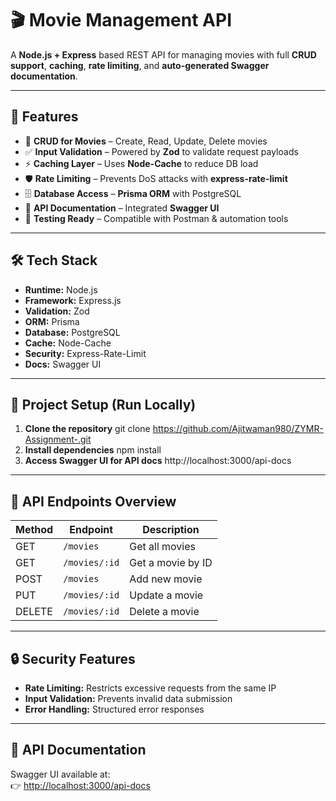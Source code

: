 # 🎬 Movie Management API

A **Node.js + Express** based REST API for managing movies with full **CRUD support**, **caching**, **rate limiting**, and **auto-generated Swagger documentation**.

---

## 🚀 Features

- 📌 **CRUD for Movies** – Create, Read, Update, Delete movies  
- ✅ **Input Validation** – Powered by **Zod** to validate request payloads  
- ⚡ **Caching Layer** – Uses **Node-Cache** to reduce DB load  
- 🛡️ **Rate Limiting** – Prevents DoS attacks with **express-rate-limit**  
- 🗄️ **Database Access** – **Prisma ORM** with PostgreSQL  
- 📖 **API Documentation** – Integrated **Swagger UI**  
- 🧪 **Testing Ready** – Compatible with Postman & automation tools  

---

## 🛠️ Tech Stack

- **Runtime:** Node.js  
- **Framework:** Express.js  
- **Validation:** Zod  
- **ORM:** Prisma  
- **Database:** PostgreSQL  
- **Cache:** Node-Cache  
- **Security:** Express-Rate-Limit  
- **Docs:** Swagger UI  

---

## 📂 Project Setup (Run Locally)

1. **Clone the repository**
git clone https://github.com/Ajitwaman980/ZYMR-Assignment-.git
2. **Install dependencies**
npm install
3. **Access Swagger UI for API docs**
   http://localhost:3000/api-docs


---

## 📜 API Endpoints Overview

| Method | Endpoint       | Description       |
|--------|----------------|-------------------|
| GET    | `/movies`      | Get all movies    |
| GET    | `/movies/:id`  | Get a movie by ID |
| POST   | `/movies`      | Add new movie     |
| PUT    | `/movies/:id`  | Update a movie    |
| DELETE | `/movies/:id`  | Delete a movie    |

---

## 🔒 Security Features

- **Rate Limiting:** Restricts excessive requests from the same IP  
- **Input Validation:** Prevents invalid data submission  
- **Error Handling:** Structured error responses  

---

## 📖 API Documentation

Swagger UI available at:  
👉 [http://localhost:3000/api-docs](http://localhost:3000/api-docs)

